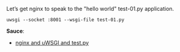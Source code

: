 Let’s get nginx to speak to the "hello world" test-01.py application.

    uwsgi --socket :8001 --wsgi-file test-01.py


**Sauce**:

- [nginx and uWSGI and test.py](http://uwsgi-docs.readthedocs.io/en/latest/tutorials/Django_and_nginx.html#nginx-and-uwsgi-and-test-py)